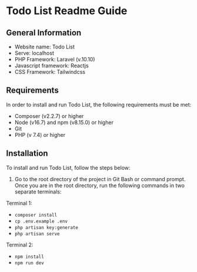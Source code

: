# Todo List Readme Guide

## General Information
* Website name: Todo List
* Serve: localhost
* PHP Framework: Laravel (v.10.10) 
* Javascript framework: Reactjs
* CSS Framework: Tailwindcss

## Requirements
In order to install and run Todo List, the following requirements must be met:

* Composer (v2.2.7) or higher
* Node (v16.7) and npm (v8.15.0) or higher
* Git
* PHP (v 7.4) or higher

## Installation

To install and run Todo List, follow the steps below:

1. Go to the root directory of the project in Git Bash or command prompt. Once you are in the root directory, run the following commands in two separate terminals:

Terminal 1:
- `composer install`
- `cp .env.example .env`
- `php artisan key:generate`
- `php artisan serve`

Terminal 2:
- `npm install`
- `npm run dev`

